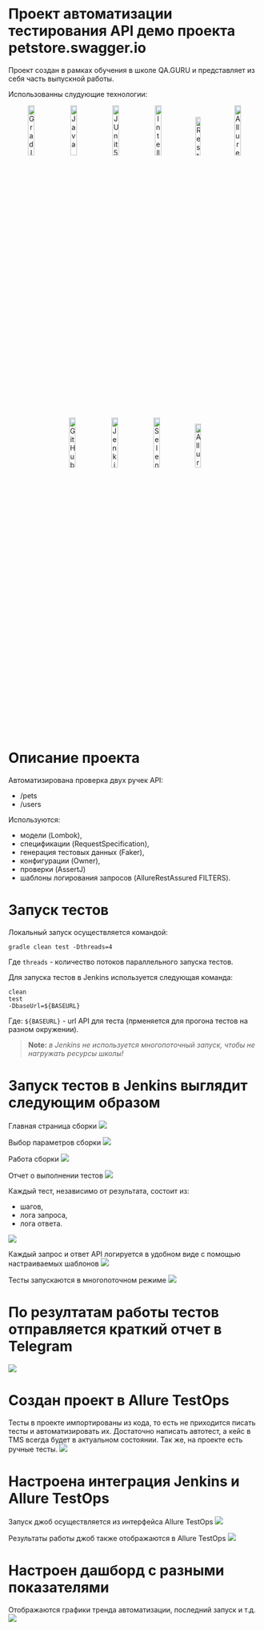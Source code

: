 # Проект автоматизации тестирования API демо проекта petstore.swagger.io
Проект создан в рамках обучения в школе QA.GURU и представляет из себя часть выпускной работы.

Использованны слудующие технологии:

<p align="center">
<img width="16%" title="Gradle" src="media/Gradle.svg">
<img width="16%" title="Java" src="media/Java.svg">
<img width="16%" title="JUnit5" src="media/JUnit5.svg">
<img width="16%" title="IntelliJ IDEA" src="media/Intelij_IDEA.svg">
<img width="14%" title="Rest Assured" src="media/RestAssured.svg">
<img width="16%" title="Allure Report" src="media/Allure_Report.svg">
<img width="16%" title="GitHub" src="media/GitHub.svg">
<img width="16%" title="Jenkins" src="media/Jenkins.svg">
<img width="16%" title="Selenoid" src="media/Selenoid.svg">
<img width="15%" title="Allure TestOps" src="media/Allure-logo.svg">
</p>

# Описание проекта
Автоматизирована проверка двух ручек API:
- /pets
- /users

Используются: 
- модели (Lombok), 
- спецификации (RequestSpecification), 
- генерация тестовых данных (Faker), 
- конфигурации (Owner),
- проверки (AssertJ)
- шаблоны логирования запросов (AllureRestAssured FILTERS). 

# Запуск тестов
Локальный запуск осуществляется командой: 
```
gradle clean test -Dthreads=4
```
Где `threads` - количество потоков параллельного запуска тестов.

Для запуска тестов в Jenkins используется следующая команда:
```
clean
test
-DbaseUrl=${BASEURL}
```
Где:
`${BASEURL}` - url API для теста (прменяется для прогона тестов на разном окружении).
 
> **Note:** *в Jenkins не используется многопоточный запуск, чтобы не нагружать ресурсы школы!* 

# Запуск тестов в Jenkins выглядит следующим образом
Главная страница сборки
![](media/JenkinsJob.svg)

Выбор параметров сборки
![](media/JenkinsJobStart.svg)

Работа сборки
![](media/JenkinsJobWork.svg)

Отчет о выполнении тестов
![](media/AllureReport.svg)

Каждый тест, независимо от результата, состоит из:
- шагов, 
- лога запроса,
- лога ответа. 

![](media/AllureReportAll.svg)

Каждый запрос и ответ API логируется в удобном виде с помощью настраиваемых шаблонов
![](media/AllureReportResponseLog.svg)

Тесты запускаются в многопоточном режиме
![](media/Multithread.svg)

# По резултатам работы тестов отправляется краткий отчет в Telegram
![](media/TelegramBot.svg)

# Создан проект в Allure TestOps
Тесты в проекте импортированы из кода, то есть не приходится писать тесты и автоматизировать их.
Достаточно написать автотест, а кейс в TMS всегда будет в актуальном состоянии. Так же, на проекте есть ручные тесты.
![](media/TestCases.svg)

# Настроена интеграция Jenkins и Allure TestOps
Запуск джоб осуществляется из интерфейса Allure TestOps
![](media/AllureJobs.svg)

Результаты работы джоб также отображаются в Allure TestOps
![](media/LaunchedJobAllure.svg)

# Настроен дашборд с разными показателями
Отображаются графики тренда автоматизации, последний запуск и т.д.
![](media/Dashboard.svg)

